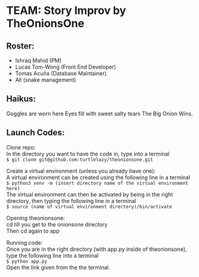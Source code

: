 # TEAM: Story Improv by TheOnionsOne

## Roster: 
* Ishraq Mahid (PM)
* Lucas Tom-Wong (Front End Developer)
* Tomas Acuña (Database Maintainer)
* All (snake management)

## Haikus:
Goggles are worn here
Eyes fill with sweet salty tears
The Big Onion Wins.

## Launch Codes:

Clone repo:
    <br>
    In the directory you want to have the code in, type into a terminal
    <br>
    ```
    $ git clone git@github.com:turtlelazy/theonionsone.git
    ```
    
Create a virtual environment (unless you already have one):
    <br>
    A virtual environment can be created using the following line in a terminal 
    <br>
    ```
    $ python3 venv -m (insert directory name of the virtual environment here)
    ```
    <br>
    The virtual environment can then be activated by being in the right directory, then typing the following line in a terminal
    <br>
    ```
    $ source (name of virtual environment directory)/bin/activate
    ```
    
Opening theonionsone:
    <br>
    cd till you get to the onionsone directory
    <br>
    Then cd again to app 
    
Running code:
    <br>
    Once you are in the right directory (with app.py inside of theonionsone), type the following line into a terminal
    <br>
    ```
    $ python app.py 
    ```
    <br>
    Open the link given from the the terminal.
